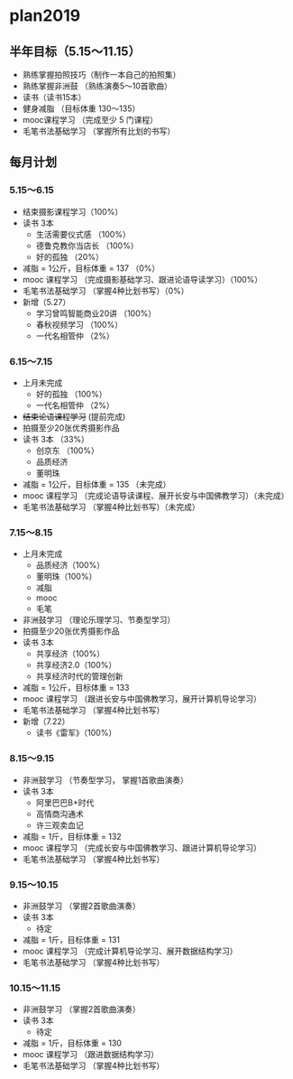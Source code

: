 # plan2019

## 半年目标（5.15～11.15）

* 熟练掌握拍照技巧（制作一本自己的拍照集）
* 熟练掌握非洲鼓 （熟练演奏5～10首歌曲）
* 读书（读书15本）
* 健身减脂 （目标体重 130～135）
* mooc课程学习 （完成至少 5 门课程）
* 毛笔书法基础学习 （掌握所有比划的书写）

## 每月计划

### 5.15～6.15

* 结束摄影课程学习（100%）
* 读书 3本
  * 生活需要仪式感 （100%）
  * 德鲁克教你当店长 （100%）
  * 好的孤独 （20%）
* 减脂 = 1公斤，目标体重 = 137 （0%）
* mooc 课程学习 （完成摄影基础学习、跟进论语导读学习）（100%）
* 毛笔书法基础学习 （掌握4种比划书写）（0%）
* 新增（5.27）
  * 学习曾鸣智能商业20讲 （100%）
  * 春秋视频学习 （100%）
  * 一代名相管仲 （2%）

### 6.15～7.15

* 上月未完成
  * 好的孤独 （100%）
  * 一代名相管仲 （2%）
* ~~结束论语课程学习~~ \(提前完成\)
* 拍摄至少20张优秀摄影作品
* 读书 3本 （33%）
  * 创京东 （100%）
  * 品质经济
  * 董明珠
* 减脂 = 1公斤，目标体重 = 135 （未完成）
* mooc 课程学习 （完成论语导读课程、展开长安与中国佛教学习）（未完成）
* 毛笔书法基础学习 （掌握4种比划书写）（未完成）

### 7.15～8.15

* 上月未完成
  * 品质经济（100%）
  * 董明珠（100%）
  * 减脂
  * mooc
  * 毛笔
* 非洲鼓学习 （理论乐理学习、节奏型学习）
* 拍摄至少20张优秀摄影作品
* 读书 3本
  * 共享经济（100%）
  * 共享经济2.0（100%）
  * 共享经济时代的管理创新
* 减脂 = 1公斤，目标体重 = 133
* mooc 课程学习 （跟进长安与中国佛教学习，展开计算机导论学习）
* 毛笔书法基础学习 （掌握4种比划书写）
* 新增（7.22）
  * 读书《雷军》（100%）

### 8.15～9.15

* 非洲鼓学习 （节奏型学习， 掌握1首歌曲演奏）
* 读书 3本
  * 阿里巴巴B+时代
  * 高情商沟通术
  * 许三观卖血记
* 减脂 = 1斤，目标体重 = 132
* mooc 课程学习 （完成长安与中国佛教学习、跟进计算机导论学习）
* 毛笔书法基础学习 （掌握4种比划书写）

### 9.15～10.15

* 非洲鼓学习 （掌握2首歌曲演奏）
* 读书 3本
  * 待定
* 减脂 = 1斤，目标体重 = 131
* mooc 课程学习 （完成计算机导论学习、展开数据结构学习）
* 毛笔书法基础学习 （掌握4种比划书写）

### 10.15～11.15

* 非洲鼓学习 （掌握2首歌曲演奏）
* 读书 3本
  * 待定
* 减脂 = 1斤，目标体重 = 130
* mooc 课程学习 （跟进数据结构学习）
* 毛笔书法基础学习 （掌握4种比划书写）

